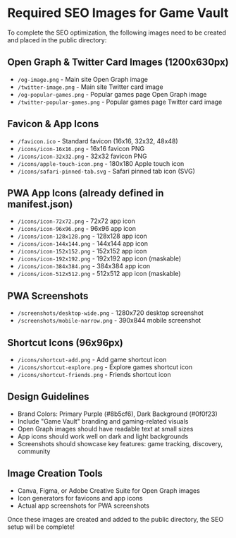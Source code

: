 # Required SEO Images for Game Vault

To complete the SEO optimization, the following images need to be created and placed in the public directory:

## Open Graph & Twitter Card Images (1200x630px)
- `/og-image.png` - Main site Open Graph image
- `/twitter-image.png` - Main site Twitter card image  
- `/og-popular-games.png` - Popular games page Open Graph image
- `/twitter-popular-games.png` - Popular games page Twitter card image

## Favicon & App Icons
- `/favicon.ico` - Standard favicon (16x16, 32x32, 48x48)
- `/icons/icon-16x16.png` - 16x16 favicon PNG
- `/icons/icon-32x32.png` - 32x32 favicon PNG
- `/icons/apple-touch-icon.png` - 180x180 Apple touch icon
- `/icons/safari-pinned-tab.svg` - Safari pinned tab icon (SVG)

## PWA App Icons (already defined in manifest.json)
- `/icons/icon-72x72.png` - 72x72 app icon
- `/icons/icon-96x96.png` - 96x96 app icon
- `/icons/icon-128x128.png` - 128x128 app icon
- `/icons/icon-144x144.png` - 144x144 app icon
- `/icons/icon-152x152.png` - 152x152 app icon
- `/icons/icon-192x192.png` - 192x192 app icon (maskable)
- `/icons/icon-384x384.png` - 384x384 app icon
- `/icons/icon-512x512.png` - 512x512 app icon (maskable)

## PWA Screenshots
- `/screenshots/desktop-wide.png` - 1280x720 desktop screenshot
- `/screenshots/mobile-narrow.png` - 390x844 mobile screenshot

## Shortcut Icons (96x96px)
- `/icons/shortcut-add.png` - Add game shortcut icon
- `/icons/shortcut-explore.png` - Explore games shortcut icon
- `/icons/shortcut-friends.png` - Friends shortcut icon

## Design Guidelines
- Brand Colors: Primary Purple (#8b5cf6), Dark Background (#0f0f23)
- Include "Game Vault" branding and gaming-related visuals
- Open Graph images should have readable text at small sizes
- App icons should work well on dark and light backgrounds
- Screenshots should showcase key features: game tracking, discovery, community

## Image Creation Tools
- Canva, Figma, or Adobe Creative Suite for Open Graph images
- Icon generators for favicons and app icons
- Actual app screenshots for PWA screenshots

Once these images are created and added to the public directory, the SEO setup will be complete!